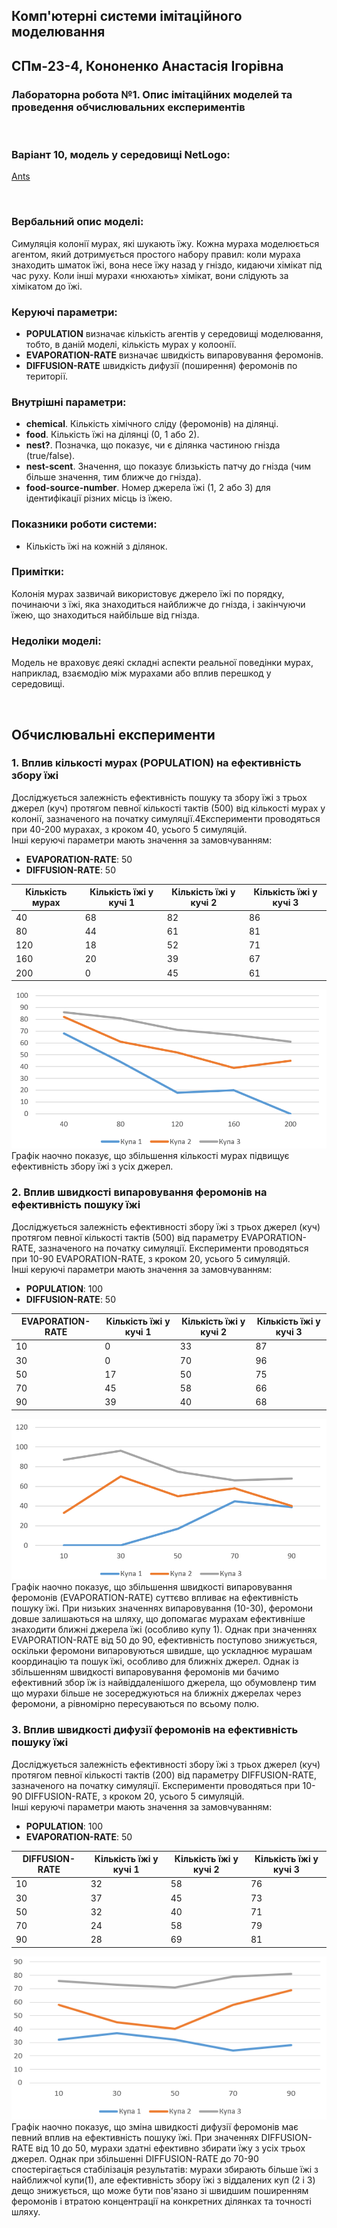 ## Комп'ютерні системи імітаційного моделювання
## СПм-23-4, **Кононенко Анастасія Ігорівна**
### Лабораторна робота №**1**. Опис імітаційних моделей та проведення обчислювальних експериментів

<br>

### Варіант 10, модель у середовищі NetLogo:
[Ants](http://www.netlogoweb.org/launch#http://www.netlogoweb.org/assets/modelslib/Sample%20Models/Biology/Ants.nlogo)

<br>

### Вербальний опис моделі:
Симуляція колонії мурах, які шукають їжу. Кожна мураха моделюється агентом, який дотримується простого набору правил: коли мураха знаходить шматок їжі, вона несе їжу назад у гніздо, кидаючи хімікат під час руху. Коли інші мурахи «нюхають» хімікат, вони слідують за хімікатом до їжі.

### Керуючі параметри:
- **POPULATION** визначає кількість агентів у середовищі моделювання, тобто, в даній моделі, кількість мурах у колоонії.
- **EVAPORATION-RATE** визначає швидкість випаровування феромонів.
- **DIFFUSION-RATE** швидкість дифузії (поширення) феромонів по території.

### Внутрішні параметри:
- **chemical**. Кількість хімічного сліду (феромонів) на ділянці.
- **food**. Кількість їжі на ділянці (0, 1 або 2).
- **nest?**. Позначка, що показує, чи є ділянка частиною гнізда (true/false).
- **nest-scent**. Значення, що показує близькість патчу до гнізда (чим більше значення, тим ближче до гнізда).
- **food-source-number**. Номер джерела їжі (1, 2 або 3) для ідентифікації різних місць із їжею.

### Показники роботи системи:
- Кількість їжі на кожній з ділянок.

### Примітки:
Колонія мурах зазвичай використовує джерело їжі по порядку, починаючи з їжі, яка знаходиться найближче до гнізда, і закінчуючи їжею, що знаходиться найбільше від гнізда. 

### Недоліки моделі:
Модель не враховує деякі складні аспекти реальної поведінки мурах, наприклад, взаємодію між мурахами або вплив перешкод у середовищі.

<br>

## Обчислювальні експерименти
### 1. Вплив кількості мурах (POPULATION) на ефективність збору їжі
Досліджується залежність ефективність пошуку та збору їжі з трьох джерел (куч) протягом певної кількості тактів (500) від кількості мурах у колонії, зазначеного на початку симуляції.4Експерименти проводяться при 40-200 мурахах, з кроком 40, усього 5 симуляцій.  
Інші керуючі параметри мають значення за замовчуванням:
- **EVAPORATION-RATE**: 50
- **DIFFUSION-RATE**: 50

<table>
<thead>
<tr><th>Кількість мурах</th><th>Кількість їжі у кучі 1</th><th>Кількість їжі у кучі 2</th><th>Кількість їжі у кучі 3</th></tr>
</thead>
<tbody>
<tr><td>40</td><td>68</td><td>82</td><td>86</td></tr>
<tr><td>80</td><td>44</td><td>61</td><td>81</td></tr>
<tr><td>120</td><td>18</td><td>52</td><td>71</td></tr>
<tr><td>160</td><td>20</td><td>39</td><td>67</td></tr>
<tr><td>200</td><td>0</td><td>45</td><td>61</td></tr>
</tbody>
</table>

![Залежність ефективності збору їжі від кількості мурах у колонії](fig1.png)
Графік наочно показує, що збільшення кількості мурах підвищує ефективність збору їжі з усіх джерел.

### 2. Вплив швидкості випаровування феромонів на ефективність пошуку їжі
Досліджується залежність ефективності збору їжі з трьох джерел (куч) протягом певної кількості тактів (500) від параметру EVAPORATION-RATE, зазначеного на початку симуляції.
Експерименти проводяться при 10-90 EVAPORATION-RATE, з кроком 20, усього 5 симуляцій.  
Інші керуючі параметри мають значення за замовчуванням:
- **POPULATION**: 100
- **DIFFUSION-RATE**: 50

<table>
<thead>
<tr><th>EVAPORATION-RATE</th><th>Кількість їжі у кучі 1</th><th>Кількість їжі у кучі 2</th><th>Кількість їжі у кучі 3</th></tr>
</thead>
<tbody>
<tr><td>10</td><td>0</td><td>33</td><td>87</td></tr>
<tr><td>30</td><td>0</td><td>70</td><td>96</td></tr>
<tr><td>50</td><td>17</td><td>50</td><td>75</td></tr>
<tr><td>70</td><td>45</td><td>58</td><td>66</td></tr>
<tr><td>90</td><td>39</td><td>40</td><td>68</td></tr>
</tbody>
</table>

![Залежність ефективності збору їжі від швидкості випаровування феромонів](fig2.png)
Графік наочно показує, що збільшення швидкості випаровування феромонів (EVAPORATION-RATE) суттєво впливає на ефективність пошуку їжі. При низьких значеннях випаровування (10-30), феромони довше залишаються на шляху, що допомагає мурахам ефективніше знаходити ближні джерела їжі (особливо купу 1). Однак при значеннях EVAPORATION-RATE від 50 до 90, ефективність поступово знижується, оскільки феромони випаровуються швидше, що ускладнює мурашам координацію та пошук їжі, особливо для ближніх джерел. Однак із збільшенням швидкості випаровування феромонів ми бачимо ефективний збор їж із найвіддаленішого джерела, що обумовленр тим що мурахи більше не зосереджуються на ближніх джерелах через феромони, а рівномірно пересуваються по всьому полю.

### 3. Вплив швидкості дифузії феромонів на ефективність пошуку їжі
Досліджується залежність ефективності збору їжі з трьох джерел (куч) протягом певної кількості тактів (200) від параметру DIFFUSION-RATE, зазначеного на початку симуляції.
Експерименти проводяться при 10-90 DIFFUSION-RATE, з кроком 20, усього 5 симуляцій.  
Інші керуючі параметри мають значення за замовчуванням:
- **POPULATION**: 100
- **EVAPORATION-RATE**: 50

<table>
<thead>
<tr><th>DIFFUSION-RATE</th><th>Кількість їжі у кучі 1</th><th>Кількість їжі у кучі 2</th><th>Кількість їжі у кучі 3</th></tr>
</thead>
<tbody>
<tr><td>10</td><td>32</td><td>58</td><td>76</td></tr>
<tr><td>30</td><td>37</td><td>45</td><td>73</td></tr>
<tr><td>50</td><td>32</td><td>40</td><td>71</td></tr>
<tr><td>70</td><td>24</td><td>58</td><td>79</td></tr>
<tr><td>90</td><td>28</td><td>69</td><td>81</td></tr>
</tbody>
</table>

![Залежність ефективності збору їжі від швидкості дифузії феромонів](fig3.png)
Графік наочно показує, що зміна швидкості дифузії феромонів має певний вплив на ефективність пошуку їжі. При значеннях DIFFUSION-RATE від 10 до 50, мурахи здатні ефективно збирати їжу з усіх трьох джерел. Однак при збільшенні DIFFUSION-RATE до 70-90 спостерігається стабілізація результатів: мурахи збирають більше їжі з найближчоЇ купи(1), але ефективність збору їжі з віддалених куп (2 і 3) дещо знижується, що може бути пов'язано зі швидшим поширенням феромонів і втратою концентрації на конкретних ділянках та точності шляху.
